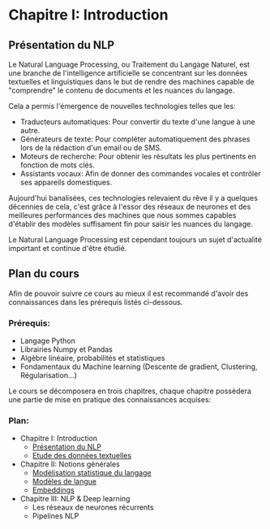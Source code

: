 # Chapitre I: Introduction

## Présentation du NLP

Le Natural Language Processing, ou Traitement du Langage Naturel, est une branche de l'intelligence artificielle se concentrant sur les données textuelles et linguistiques dans le but de rendre des machines capable de "comprendre" le contenu de documents et les nuances du langage.

Cela a permis l'émergence de nouvelles technologies telles que les: 
- Traducteurs automatiques: Pour convertir du texte d'une langue à une autre.
- Générateurs de texte: Pour compléter automatiquement des phrases lors de la rédaction d'un email ou de SMS.
- Moteurs de recherche: Pour obtenir les résultats les plus pertinents en fonction de mots clés.
- Assistants vocaux: Afin de donner des commandes vocales et contrôler ses appareils domestiques.

Aujourd'hui banalisées, ces technologies relevaient du rêve il y a quelques décennies de cela, c'est grâce à l'essor des réseaux de neurones et des meilleures performances des machines que nous sommes capables d'établir des modèles suffisament fin pour saisir les nuances du langage.

Le Natural Language Processing est cependant toujours un sujet d'actualité important et continue d'être étudié.

## Plan du cours

Afin de pouvoir suivre ce cours au mieux il est recommandé d'avoir des connaissances dans les prérequis listés ci-dessous.

### Prérequis:
- Langage Python
- Librairies Numpy et Pandas
- Algèbre linéaire, probabilités et statistiques
- Fondamentaux du Machine learning (Descente de gradient, Clustering, Régularisation...)

Le cours se décomposera en trois chapitres, chaque chapitre possèdera une partie de mise en pratique des connaissances acquises:

### Plan:
-  Chapitre I: Introduction
   - [Présentation du NLP](#présentation-du-nlp)
   - [Etude des données textuelles](./2_DonneesTextuelles.md)
- Chapitre II: Notions générales
   - [Modélisation statistique du langage](./3_ModStatLanguage.md)
   - [Modèles de langue](./4_ModLangues.md)
   - [Embeddings](./5_Embedings.md)
- Chapitre III: NLP & Deep learning
   - Les réseaux de neurones récurrents
   - Pipelines NLP
